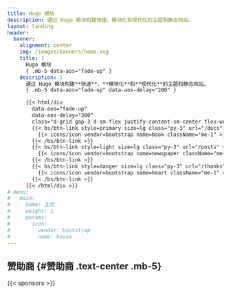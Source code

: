 ```yaml
---
title: Hugo 模块
description: 通过 Hugo 模块构建快速、模块化和现代化的主题和静态网站。
layout: landing
header:
  banner:
    alignment: center
    img: /images/banners/home.svg
    title: |
      Hugo 模块
      { .mb-5 data-aos="fade-up" }
    description: |
      通过 Hugo 模块构建**快速**、**模块化**和**现代化**的主题和静态网站。
      { .mb-5 data-aos="fade-up" data-aos-delay="200" }

      {{< html/div
        data-aos="fade-up"
        data-aos-delay="300"
        class="d-grid gap-3 d-sm-flex justify-content-sm-center flex-wrap" >}}
        {{< bs/btn-link style=primary size=lg class="py-3" url="/docs" >}}
          {{< icons/icon vendor=bootstrap name=book className="me-1" >}} 阅读文档
        {{< /bs/btn-link >}}
        {{< bs/btn-link style=light size=lg class="py-3" url="/posts" >}}
          {{< icons/icon vendor=bootstrap name=newspaper className="me-1" >}} 博客
        {{< /bs/btn-link >}}
        {{< bs/btn-link style=danger size=lg class="py-3" url="/thanks" >}}
          {{< icons/icon vendor=bootstrap name=heart className="me-1" >}} 致谢
        {{< /bs/btn-link >}}
      {{< /html/div >}}
# menu:
#   main:
#     name: 主页
#     weight: 1
#     params:
#       icon:
#         vendor: bootstrap
#         name: house
---
```


## 赞助商 {#赞助商 .text-center .mb-5}

{{< sponsors >}}
